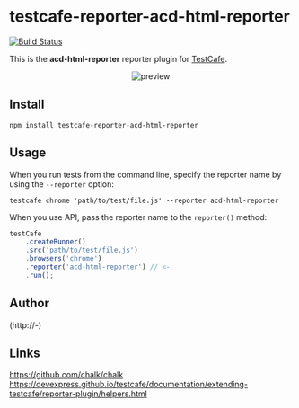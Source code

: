 # testcafe-reporter-acd-html-reporter
[![Build Status](https://travis-ci.org/Arg/testcafe-reporter-acd-html-reporter.svg)](https://travis-ci.org/Arg/testcafe-reporter-acd-html-reporter)

This is the **acd-html-reporter** reporter plugin for [TestCafe](http://devexpress.github.io/testcafe).

<p align="center">
    <img src="https://raw.github.com/Arg/testcafe-reporter-acd-html-reporter/master/media/preview.png" alt="preview" />
</p>

## Install

```
npm install testcafe-reporter-acd-html-reporter
```

## Usage

When you run tests from the command line, specify the reporter name by using the `--reporter` option:

```
testcafe chrome 'path/to/test/file.js' --reporter acd-html-reporter
```


When you use API, pass the reporter name to the `reporter()` method:

```js
testCafe
    .createRunner()
    .src('path/to/test/file.js')
    .browsers('chrome')
    .reporter('acd-html-reporter') // <-
    .run();
```

## Author
 (http://-)

## Links
https://github.com/chalk/chalk
https://devexpress.github.io/testcafe/documentation/extending-testcafe/reporter-plugin/helpers.html